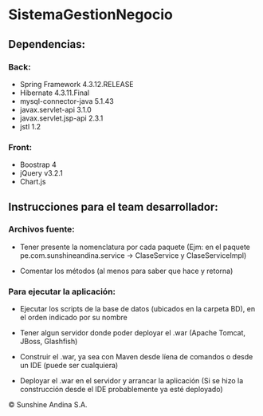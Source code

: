 # SistemaGestionNegocio  

## Dependencias:  

### Back:  

* Spring Framework 4.3.12.RELEASE
* Hibernate 4.3.11.Final
* mysql-connector-java 5.1.43
* javax.servlet-api 3.1.0
* javax.servlet.jsp-api 2.3.1
* jstl 1.2

### Front:  

* Boostrap 4
* jQuery v3.2.1
* Chart.js

## Instrucciones para el team desarrollador:

### Archivos fuente:

* Tener presente la nomenclatura por cada paquete (Ejm: en el paquete pe.com.sunshineandina.service -> ClaseService y ClaseServiceImpl)

* Comentar los métodos (al menos para saber que hace y retorna)

### Para ejecutar la aplicación:

* Ejecutar los scripts de la base de datos (ubicados en la carpeta BD), en el orden indicado por su nombre

* Tener algun servidor donde poder deployar el .war (Apache Tomcat, JBoss, Glashfish)

* Construir el .war, ya sea con Maven desde líena de comandos o desde un IDE (puede ser cualquiera)

* Deployar el .war en el servidor y arrancar la aplicación (Si se hizo la construcción desde el IDE probablemente ya esté deployado)


&copy; Sunshine Andina S.A.
